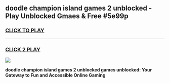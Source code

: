 
## doodle champion island games 2 unblocked - Play Unblocked Gmaes & Free #5e99p
<h3>
<a href="https://premium.freeplayer.one?title=doodle_champion_island_games_2_unblocked&ref=03M">CLICK TO PLAY</a></h3>
<hr>

<h3>
<a href="https://premium.freeplayer.one?title=doodle_champion_island_games_2_unblocked&ref=03M">CLICK 2 PLAY</a>
  
</h3>

<a href="https://premium.freeplayer.one?title=doodle_champion_island_games_2_unblocked&ref=03M"><img src="https://clearcache.store/games.png"></a>


**doodle champion island games 2 unblocked games unblocked: Your Gateway to Fun and Accessible Online Gaming**

